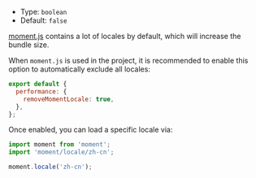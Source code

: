 - Type: `boolean`
- Default: `false`

[moment.js](https://momentjs.com/) contains a lot of locales by default, which will increase the bundle size.

When `moment.js` is used in the project, it is recommended to enable this option to automatically exclude all locales:

```js
export default {
  performance: {
    removeMomentLocale: true,
  },
};
```

Once enabled, you can load a specific locale via:

```js
import moment from 'moment';
import 'moment/locale/zh-cn';

moment.locale('zh-cn');
```
